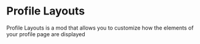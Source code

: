 # Profile Layouts

Profile Layouts is a mod that allows you to customize how the elements of your profile page are displayed
